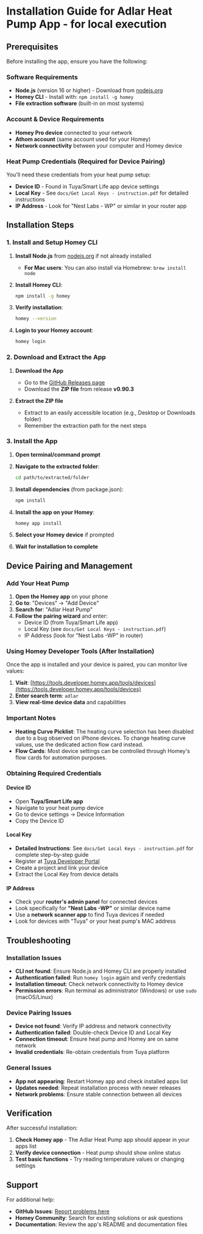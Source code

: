 # Installation Guide for Adlar Heat Pump App - for local execution

## Prerequisites

Before installing the app, ensure you have the following:

### Software Requirements

- **Node.js** (version 16 or higher) - Download from [nodejs.org](https://nodejs.org/)
- **Homey CLI** - Install with: `npm install -g homey`
- **File extraction software** (built-in on most systems)

### Account & Device Requirements

- **Homey Pro device** connected to your network
- **Athom account** (same account used for your Homey)
- **Network connectivity** between your computer and Homey device

### Heat Pump Credentials (Required for Device Pairing)

You'll need these credentials from your heat pump setup:

- **Device ID** - Found in Tuya/Smart Life app device settings
- **Local Key** - See `docs/Get Local Keys - instruction.pdf` for detailed instructions
- **IP Address** - Look for "Nest Labs - WP" or similar in your router app

## Installation Steps

### 1. Install and Setup Homey CLI

1. **Install Node.js** from [nodejs.org](https://nodejs.org/) if not already installed
   - **For Mac users**: You can also install via Homebrew: `brew install node`

2. **Install Homey CLI**:

   ```bash
   npm install -g homey
   ```

3. **Verify installation**:

   ```bash
   homey --version
   ```

4. **Login to your Homey account**:

   ```bash
   homey login
   ```

### 2. Download and Extract the App

1. **Download the App**
   - Go to the [GitHub Releases page](https://github.com/hhi/org.hhi.adlar-heatpump/releases)
   - Download the **ZIP file** from release **v0.90.3**

2. **Extract the ZIP file**
   - Extract to an easily accessible location (e.g., Desktop or Downloads folder)
   - Remember the extraction path for the next steps

### 3. Install the App

1. **Open terminal/command prompt**
2. **Navigate to the extracted folder**:

   ```bash
   cd path/to/extracted/folder
   ```

3. **Install dependencies** (from package.json):

   ```bash
   npm install
   ```

4. **Install the app on your Homey**:

   ```bash
   homey app install
   ```

5. **Select your Homey device** if prompted
6. **Wait for installation to complete**

## Device Pairing and Management

### Add Your Heat Pump

1. **Open the Homey app** on your phone
2. **Go to**: "Devices" → "Add Device"
3. **Search for**: "Adlar Heat Pump"
4. **Follow the pairing wizard** and enter:
   - Device ID (from Tuya/Smart Life app)
   - Local Key (see `docs/Get Local Keys - instruction.pdf`)
   - IP Address (look for "Nest Labs -WP" in router)

### Using Homey Developer Tools (After Installation)

Once the app is installed and your device is paired, you can monitor live values:

1. **Visit**: [https://tools.developer.homey.app/tools/devices](https://tools.developer.homey.app/tools/devices)
2. **Enter search term**: `adlar`
3. **View real-time device data** and capabilities

### Important Notes

- **Heating Curve Picklist**: The heating curve selection has been disabled due to a bug observed on iPhone devices. To change heating curve values, use the dedicated action flow card instead.
- **Flow Cards**: Most device settings can be controlled through Homey's flow cards for automation purposes.

### Obtaining Required Credentials

#### Device ID

- Open **Tuya/Smart Life app**
- Navigate to your heat pump device
- Go to device settings → Device Information
- Copy the Device ID

#### Local Key

- **Detailed Instructions**: See `docs/Get Local Keys - instruction.pdf` for complete step-by-step guide
- Register at [Tuya Developer Portal](https://iot.tuya.com/)
- Create a project and link your device
- Extract the Local Key from device details

#### IP Address

- Check your **router's admin panel** for connected devices
- Look specifically for **"Nest Labs -WP"** or similar device name
- Use a **network scanner app** to find Tuya devices if needed
- Look for devices with "Tuya" or your heat pump's MAC address

## Troubleshooting

### Installation Issues

- **CLI not found**: Ensure Node.js and Homey CLI are properly installed
- **Authentication failed**: Run `homey login` again and verify credentials
- **Installation timeout**: Check network connectivity to Homey device
- **Permission errors**: Run terminal as administrator (Windows) or use `sudo` (macOS/Linux)

### Device Pairing Issues

- **Device not found**: Verify IP address and network connectivity
- **Authentication failed**: Double-check Device ID and Local Key
- **Connection timeout**: Ensure heat pump and Homey are on same network
- **Invalid credentials**: Re-obtain credentials from Tuya platform

### General Issues

- **App not appearing**: Restart Homey app and check installed apps list
- **Updates needed**: Repeat installation process with newer releases
- **Network problems**: Ensure stable connection between all devices

## Verification

After successful installation:

1. **Check Homey app** - The Adlar Heat Pump app should appear in your apps list
2. **Verify device connection** - Heat pump should show online status
3. **Test basic functions** - Try reading temperature values or changing settings

## Support

For additional help:

- **GitHub Issues**: [Report problems here](https://github.com/hhi/org.hhi.adlar-heatpump/issues)
- **Homey Community**: Search for existing solutions or ask questions
- **Documentation**: Review the app's README and documentation files
